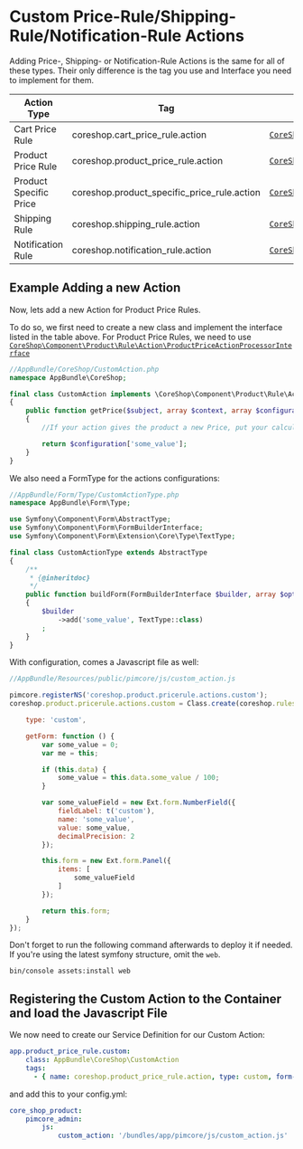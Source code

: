 # Custom Price-Rule/Shipping-Rule/Notification-Rule Actions

Adding Price-, Shipping- or Notification-Rule Actions is the same for all of these types. Their only difference is the
tag you use and Interface you need to implement for them.


| Action Type               | Tag                                           | Interface |
| ------------------------- | --------------------------------------------- | --------- |
| Cart Price Rule           | coreshop.cart_price_rule.action               | [```CoreShop\Component\Order\Cart\Rule\Action\CartPriceRuleActionProcessorInterface```](https://github.com/coreshop/CoreShop/blob/master/src/CoreShop/Component/Order/Cart/Rule/Action/CartPriceRuleActionProcessorInterface.php)   |
| Product Price Rule        | coreshop.product_price_rule.action            | [```CoreShop\Component\Product\Rule\Action\ProductPriceActionProcessorInterface```](https://github.com/coreshop/CoreShop/blob/master/src/CoreShop/Component/Product/Rule/Action/ProductPriceActionProcessorInterface.php)       |
| Product Specific Price    | coreshop.product_specific_price_rule.action   | [```CoreShop\Component\Product\Rule\Action\ProductPriceActionProcessorInterface```](https://github.com/coreshop/CoreShop/blob/master/src/CoreShop/Component/Product/Rule/Action/ProductPriceActionProcessorInterface.php)       |
| Shipping Rule             | coreshop.shipping_rule.action                 | [```CoreShop\Component\Shipping\Rule\Action\CarrierPriceActionProcessorInterface```](https://github.com/coreshop/CoreShop/blob/master/src/CoreShop/Component/Shipping/Rule/Action/CarrierPriceActionProcessorInterface.php)      |
| Notification Rule         | coreshop.notification_rule.action             | [```CoreShop\Component\Notification\Rule\Action\NotificationRuleProcessorInterface```](https://github.com/coreshop/CoreShop/blob/master/src/CoreShop/Component/Notification/Rule/Action/NotificationRuleProcessorInterface.php)    |

## Example Adding a new Action
Now, lets add a new Action for Product Price Rules.

To do so, we first need to create a new class and implement the interface listed in the table above. For Product Price Rules, we need to use
[```CoreShop\Component\Product\Rule\Action\ProductPriceActionProcessorInterface```](https://github.com/coreshop/CoreShop/blob/master/src/CoreShop/Component/Product/Rule/Action/ProductPriceActionProcessorInterface.php)

```php
//AppBundle/CoreShop/CustomAction.php
namespace AppBundle\CoreShop;

final class CustomAction implements \CoreShop\Component\Product\Rule\Action\ProductPriceActionProcessorInterface
{
    public function getPrice($subject, array $context, array $configuration): int 
    {
        //If your action gives the product a new Price, put your calculation here

        return $configuration['some_value'];
    }
}
```

We also need a FormType for the actions configurations:

```php
//AppBundle/Form/Type/CustomActionType.php
namespace AppBundle\Form\Type;

use Symfony\Component\Form\AbstractType;
use Symfony\Component\Form\FormBuilderInterface;
use Symfony\Component\Form\Extension\Core\Type\TextType;

final class CustomActionType extends AbstractType
{
    /**
     * {@inheritdoc}
     */
    public function buildForm(FormBuilderInterface $builder, array $options): void
    {
        $builder
            ->add('some_value', TextType::class)
        ;
    }
}
```

With configuration, comes a Javascript file as well:

```javascript
//AppBundle/Resources/public/pimcore/js/custom_action.js

pimcore.registerNS('coreshop.product.pricerule.actions.custom');
coreshop.product.pricerule.actions.custom = Class.create(coreshop.rules.actions.abstract, {

    type: 'custom',

    getForm: function () {
        var some_value = 0;
        var me = this;

        if (this.data) {
            some_value = this.data.some_value / 100;
        }

        var some_valueField = new Ext.form.NumberField({
            fieldLabel: t('custom'),
            name: 'some_value',
            value: some_value,
            decimalPrecision: 2
        });

        this.form = new Ext.form.Panel({
            items: [
                some_valueField
            ]
        });

        return this.form;
    }
});

```

Don't forget to run the following command afterwards to deploy it if needed. If you're using the latest symfony structure, omit the `web`.
```
bin/console assets:install web
```



## Registering the Custom Action to the Container and load the Javascript File
We now need to create our Service Definition for our Custom Action:

```yaml
app.product_price_rule.custom:
    class: AppBundle\CoreShop\CustomAction
    tags:
      - { name: coreshop.product_price_rule.action, type: custom, form-type: AppBundle\Form\Type\CustomActionType }
```

and add this to your config.yml:

```yaml
core_shop_product:
    pimcore_admin:
        js:
            custom_action: '/bundles/app/pimcore/js/custom_action.js'
```
